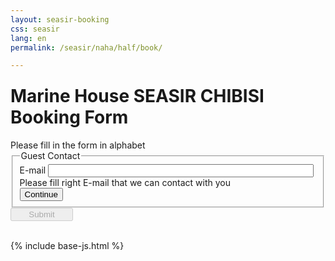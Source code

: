 ```yaml
---
layout: seasir-booking
css: seasir
lang: en
permalink: /seasir/naha/half/book/

---
```

<h1 style="margin-top:0;padding-top:10px">Marine House SEASIR CHIBISI Booking Form</h1>
<span class="hl-red">Please fill in the form in alphabet</span>
<form action="/postmail/" method="post" novalidate>
<input type="hidden" name="subject" value="Booking For CHIBISI">
<!-- ((( contact -->    
<fieldset name="contact">
  <legend>Guest Contact</legend>
  <label for="email">E-mail</label>
  <input id="email" size="50" type="email" required="required" autocomplete="on" name="Guest E-mail"><br>
  <span class="hl-red">Please fill right E-mail that we can contact with you</span><br>
  <input id="open-rest" type="button" value="Continue">
</fieldset>
<!-- ))) contact -->   
<div id="rest" style="display:none;">
<!-- ((( guest-information -->    
<fieldset id="guest-information" name="guest-information">
  <legend>Guest Information</legend>
  <label for="name" required="required" autocomplete="on" >Name</label>
  <input type="text" id="name" name="name">
  <span class="comment">(English name same as in PASSPORT)</span><br>
  <label for="nationality">Nationality</label>
  <input type="text" id="nationality" name="nationality"><br>
  <label for="mobile">Mobile Phone</label>
  <input type="text" id="mobile" name="mobile" value="(+)"><br>
  <label >Date of Trip</label>
  <input id="date-of-trip2" type="text" name="Date of Trip" readonly="readonly">
  <span class="hl-red">Season from 10th Jun to 6th Nov 2017</span>
  <br>
  <label>Trip Session</label>
  <input type="radio" id="session-am" name="Trip Session" value="am" checked="checked">
  <label for="session-am" style="width:160px;">Morning Trip 08:00</label>
  <input type="radio" id="session-pm" name="Trip Session" value="pm">
  <label for="session-pm" style="width:170px">Afternoon Trip 13:00</label><br>
</fieldset>
<!-- ))) guest-information -->    
<!-- ((( intro and snorkeling -->    
<fieldset id="IDV-SNK" name="IDV-SNK">
  <legend>KERAMA ISLAND - Introductory Diving (IDV) & Snorkeling (SNK) Package Booking</legend>
  <table class="priceT">
<tr>
  <th>Fill in Name</th>
  <th>Age</th>
  <th>Check</th>
  <th colspan="3">For equipement rental</th>
</tr>
<tr id="addNewType1">
  <td colspan="6"><input type="button" value="Add A Line"></td>
</tr>
  </table>
</fieldset>
<!-- ))) intro and snorkeling -->    
<!-- ((( Transportation -->    
<fieldset name="transportation">
  <legend>Transportation / Hotel Transfer</legend>
  <label>Do you need Hotel Transfer? (NAHA city area only)</label>
  <label>Yes</label>
  <input type="radio" name="need-transfer" value="yes" checked>/
  <label>No</label>
  <input type="radio" name="need-transfer" value="no">
  <br><span class="hl-red">Dear Guest, whether you need Hotel Transfer or not. We may need to contact you for any reason related to weather, please provide us your Hotel or any accomodation information in Okinawa</span>
  <div id="transfer-detail">
    <label>Hotel Name</label>
    <input type="text" name="hotel-name"><br>
    <label>Hotel Telephone no.</label>
    <input type="text" name="hotel-tel"><br>
    <label>Name use to Check in Hotel</label>
    <input type="text" name="name-hotel-checkin"><br>
    <label>Hotel Pick-Up time</label>
    <span>Hotel pick up time message will send to guest room a day before around 18:00</span><br>
  </div>
  <h3>For own transportation</h3><p>Please key in this phone number for car NAVI system <strong>098 869 6329</strong> or this <strong>MAP CODE - 33246627*42</strong><br><span class="hl-red">Note * For own transport please be at our SEASIR NAHA before 08:00. We do provide FREE car parking space.</span></p>
</fieldset>
<!-- ))) Transportation -->    
<!-- ((( comment -->    
<fieldset name="comment">
  <legend>Comment</legend>
  <textarea name="comment" rows="6" cols="110"></textarea>
</fieldset>
<!-- ))) contact -->   
{% include seasir-booking-argument-en.html %}
</div>
<input type="hidden" id="rtnurl" name="rtnurl" value="{{site.baseurl}}/seasir/book/thx/" />
<input style="width:100px;" type="submit" disabled="true" >
</form>
<br />
{% include base-js.html %}
<script src="{{site.baseurl}}{{site.js.url}}/bookform.js"></script>
<script>
<!--
$(function() {
    var GUEST = window.GUEST;
    GUEST.height="Height";
    GUEST.weight="Weight";
    GUEST.foot="Foot size";
    GUEST.trans1='For own transportation';
    GUEST.trans2='Please key in this phone number for car NAVI system <strong>098 869 6329</strong> or this <strong>MAP CODE - 33246627*42</strong><br><span class="hl-red">Note * For own transport please be at our SEASIR NAHA before 08:00 for AM trip or 13:00 for PM trip. We do provide FREE car parking space.</span>';
    GUEST.genType1TR = function(){
            /* ((( */
            var num = "NUM";
            var strArr = [];
            strArr[strArr.length] = '<tr><td><input type="hidden" name="guest-NUM" value="--------------------------------------------------"><select size="1" name="guest-';
            strArr[strArr.length] = num;
            strArr[strArr.length] = '-gender"><option value="Male">MR.</option><option value="Female">MS.</option></select><input type="text" class="guest-name" name="guest-';
            strArr[strArr.length] = num;
            strArr[strArr.length] = '-name"></td><td><input size="1" class="width-1" type="text" name="guest-';
            strArr[strArr.length] = num;
            strArr[strArr.length] = '-age"></td><td><select size="1" name="guest-';
            strArr[strArr.length] = num;
            strArr[strArr.length] = '-Activity"><option value="SNK">Snorkeling</option><option value="SNK AGE 6-12">Snorkeling (age 6-12)</option><option value="IDV">Intro-Diving (min age 10)</option></select></td><td><label>';
            strArr[strArr.length] = this.height;
            strArr[strArr.length] = '</label><input class="width-1" size="1" type="text" id="guest-';
            strArr[strArr.length] = num;
            strArr[strArr.length] = '-height" name="guest-';
            strArr[strArr.length] = num;
            strArr[strArr.length] = '-height">cm</td><td><label>';
            strArr[strArr.length] = this.weight;
            strArr[strArr.length] = '</label><input class="width-1" size="1" type="text" id="guest-';
            strArr[strArr.length] = num;
            strArr[strArr.length] = '-weight" name="guest-';
            strArr[strArr.length] = num;
            strArr[strArr.length] = '-weight">kg</td><td><label>';
            strArr[strArr.length] = this.foot;
            strArr[strArr.length] = '</label><input size="1" class="width-1" type="text" id="guest-';
            strArr[strArr.length] = num;
            strArr[strArr.length] = '-foot-size" name="guest-';
            strArr[strArr.length] = num;
            strArr[strArr.length] = '-foot-size">cm</td></tr>';
            return strArr.join('');
            /* ))) */
    };
    GUEST.init();
    var dateStart = new Date('06/10/2017');
    var dateNow = new Date();
    if (dateNow > dateStart) dateStart = dateNow;
    var dateEnd = new Date('11/05/2017');
    $("#date-of-trip2").datepicker({
        dateFormat:"d MM, yy",       
        minDate:dateStart,
        maxDate:dateEnd
    });
});
-->
</script>

